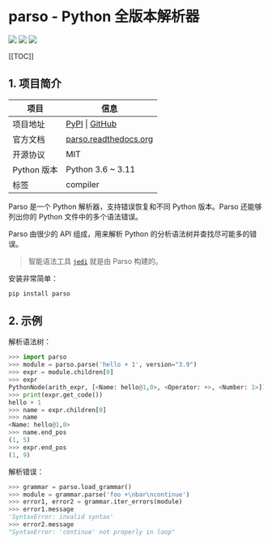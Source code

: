 # parso - Python 全版本解析器

<div class="no-link">

[![](https://github.com/davidhalter/parso/workflows/Build/badge.svg?branch=master)](https://github.com/davidhalter/parso/actions)
[![](https://coveralls.io/repos/github/davidhalter/parso/badge.svg?branch=master)](https://coveralls.io/github/davidhalter/parso?branch=master)
[![](https://pepy.tech/badge/parso)](https://pepy.tech/project/parso)

</div>

[[TOC]]

## 1. 项目简介

| 项目        | 信息                                                                                      |
| ----------- | ----------------------------------------------------------------------------------------- |
| 项目地址    | [PyPI](https://pypi.org/project/parso/) \| [GitHub](https://github.com/davidhalter/parso) |
| 官方文档    | [parso.readthedocs.org](https://parso.readthedocs.org/en/latest/)                         |
| 开源协议    | MIT                                                                                       |
| Python 版本 | Python 3.6 ~ 3.11                                                                         |
| 标签        | compiler                                                                                  |

Parso 是一个 Python 解析器，支持错误恢复和不同 Python 版本。Parso 还能够列出你的 Python 文件中的多个语法错误。

Parso 由很少的 API 组成，用来解析 Python 的分析语法树并查找尽可能多的错误。

> 智能语法工具 [`jedi`](https://github.com/davidhalter/jedi) 就是由 Parso 构建的。

安装非常简单：

```bash
pip install parso
```

## 2. 示例

解析语法树：

```python
>>> import parso
>>> module = parso.parse('hello + 1', version="3.9")
>>> expr = module.children[0]
>>> expr
PythonNode(arith_expr, [<Name: hello@1,0>, <Operator: +>, <Number: 1>])
>>> print(expr.get_code())
hello + 1
>>> name = expr.children[0]
>>> name
<Name: hello@1,0>
>>> name.end_pos
(1, 5)
>>> expr.end_pos
(1, 9)
```

解析错误：

```python
>>> grammar = parso.load_grammar()
>>> module = grammar.parse('foo +\nbar\ncontinue')
>>> error1, error2 = grammar.iter_errors(module)
>>> error1.message
'SyntaxError: invalid syntax'
>>> error2.message
"SyntaxError: 'continue' not properly in loop"
```

